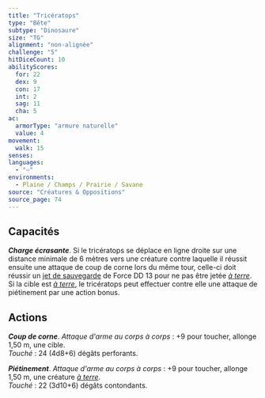 ```yaml
---
title: "Tricératops"
type: "Bête"
subtype: "Dinosaure"
size: "TG"
alignment: "non-alignée"
challenge: "5"
hitDiceCount: 10
abilityScores:
  for: 22
  dex: 9
  con: 17
  int: 2
  sag: 11
  cha: 5
ac: 
  armorType: "armure naturelle"
  value: 4
movement: 
  walk: 15
senses: 
languages: 
  - "—"
environments:
  - Plaine / Champs / Prairie / Savane
source: "Créatures & Oppositions"
source_page: 74
---
```

## Capacités
_**Charge écrasante**_. Si le tricératops se déplace en ligne droite sur une distance minimale de 6 mètres vers une créature contre laquelle il réussit ensuite une attaque de coup de corne lors du même tour, celle-ci doit réussir un [jet de sauvegarde](/utiliser-les-caracteristiques#jets-de-sauvegarde) de Force DD 13 pour ne pas être jetée [_à terre_](/gerer-la-sante-du-personnage/#a-terre). Si la cible est [_à terre_](/gerer-la-sante-du-personnage/#a-terre), le tricératops peut effectuer contre elle une attaque de piétinement par une action bonus.

## Actions
_**Coup de corne**_. _Attaque d'arme au corps à corps_ : +9 pour toucher, allonge 1,50 m, une cible.  
_Touché_ : 24 (4d8+6) dégâts perforants.

_**Piétinement**_. _Attaque d'arme au corps à corps_ : +9 pour toucher, allonge 1,50 m, une créature [_à terre_](/gerer-la-sante-du-personnage/#a-terre).  
_Touché_ : 22 (3d10+6) dégâts contondants.
